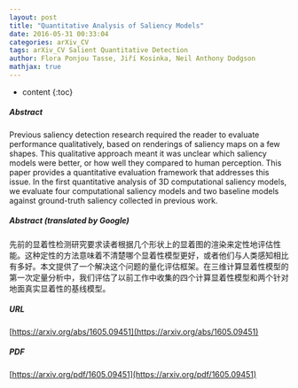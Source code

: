 ```yaml
---
layout: post
title: "Quantitative Analysis of Saliency Models"
date: 2016-05-31 00:33:04
categories: arXiv_CV
tags: arXiv_CV Salient Quantitative Detection
author: Flora Ponjou Tasse, Jiří Kosinka, Neil Anthony Dodgson
mathjax: true
---
```


* content
{:toc}

##### Abstract
Previous saliency detection research required the reader to evaluate performance qualitatively, based on renderings of saliency maps on a few shapes. This qualitative approach meant it was unclear which saliency models were better, or how well they compared to human perception. This paper provides a quantitative evaluation framework that addresses this issue. In the first quantitative analysis of 3D computational saliency models, we evaluate four computational saliency models and two baseline models against ground-truth saliency collected in previous work.

##### Abstract (translated by Google)
先前的显着性检测研究要求读者根据几个形状上的显着图的渲染来定性地评估性能。这种定性的方法意味着不清楚哪个显着性模型更好，或者他们与人类感知相比有多好。本文提供了一个解决这个问题的量化评估框架。在三维计算显着性模型的第一次定量分析中，我们评估了以前工作中收集的四个计算显着性模型和两个针对地面真实显着性的基线模型。

##### URL
[https://arxiv.org/abs/1605.09451](https://arxiv.org/abs/1605.09451)

##### PDF
[https://arxiv.org/pdf/1605.09451](https://arxiv.org/pdf/1605.09451)

